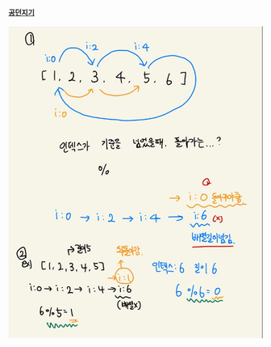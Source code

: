 #### [공던지기](https://school.programmers.co.kr/learn/courses/30/lessons/120843)


![image-20221215202850312](./README.assets/image-20221215202850312.png)
